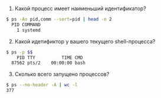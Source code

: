 1. Какой процесс имеет наименьший идентификатор?

```bash
$ ps -Ao pid,comm --sort=pid | head -n 2
  PID COMMAND
    1 systemd
```

2. Какой идетификтор у вашего текущего shell-процесса?

```bash
$ ps -p $$
    PID TTY          TIME CMD
  87562 pts/2    00:00:00 bash
```

3. Сколько всего запущено процессов?

```bash
$ ps --no-header -A | wc -l
377
```
